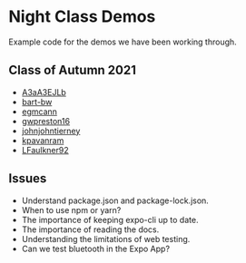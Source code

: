 # Night Class Demos

Example code for the demos we have been working through.

## Class of Autumn 2021

* [A3aA3EJLb](https://github.com/A3aA3EJLb)
* [bart-bw](https://github.com/bart-bw)
* [egmcann](https://github.com/egmcann)
* [gwpreston16](https://github.com/gwpreston16)
* [johnjohntierney](https://github.com/johnjohntierney)
* [kpavanram](https://github.com/kpavanram)
* [LFaulkner92](https://github.com/LFaulkner92)

## Issues

* Understand package.json and package-lock.json.
* When to use npm or yarn?
* The importance of keeping expo-cli up to date.
* The importance of reading the docs.
* Understanding the limitations of web testing.
* Can we test bluetooth in the Expo App?

